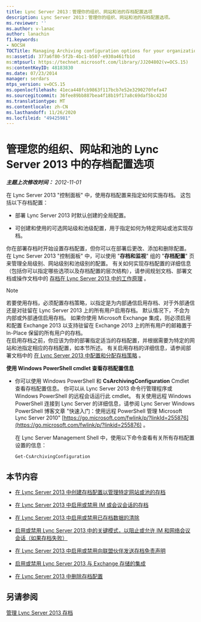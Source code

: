```yaml
---
title: Lync Server 2013：管理你的组织、网站和池的存档配置选项
description: Lync Server 2013：管理你的组织、网站和池的存档配置选项。
ms.reviewer: ''
ms.author: v-lanac
author: lanachin
f1.keywords:
- NOCSH
TOCTitle: Managing Archiving configuration options for your organization, sites, and pools
ms:assetid: 377a6f80-5f2b-4bc1-b507-e930a461fb1d
ms:mtpsurl: https://technet.microsoft.com/library/JJ204802(v=OCS.15)
ms:contentKeyID: 48183830
ms.date: 07/23/2014
manager: serdars
mtps_version: v=OCS.15
ms.openlocfilehash: 41eca448fcb9863f117bcb7e52e3290270fefa47
ms.sourcegitcommit: 36fee89bb887bea4f18b19f17a8c69daf5bc423d
ms.translationtype: MT
ms.contentlocale: zh-CN
ms.lasthandoff: 11/26/2020
ms.locfileid: "49425981"
---
```

# <a name="managing-archiving-configuration-options-in-lync-server-2013-for-your-organization-sites-and-pools"></a>管理您的组织、网站和池的 Lync Server 2013 中的存档配置选项

<div data-xmlns="http://www.w3.org/1999/xhtml">

<div class="topic" data-xmlns="http://www.w3.org/1999/xhtml" data-msxsl="urn:schemas-microsoft-com:xslt" data-cs="https://msdn.microsoft.com/">

<div data-asp="https://msdn2.microsoft.com/asp">



</div>

<div id="mainSection">

<div id="mainBody">

<span> </span>

_**主题上次修改时间：** 2012-11-01_

在 Lync Server 2013 "控制面板" 中，使用存档配置来指定如何实施存档。 这包括以下存档配置：

  - 部署 Lync Server 2013 时默认创建的全局配置。

  - 可创建和使用的可选网站级和池级配置，用于指定如何为特定网站或池实现存档。

你在部署存档时开始设置存档配置，但你可以在部署后更改、添加和删除配置。 在 Lync Server 2013 "控制面板" 中，可以使用 "**存档和监视**" 组的 "**存档配置**" 页来管理全局级别、网站级别和池级别的配置。 有关如何实现存档配置的详细信息（包括你可以指定哪些选项以及存档配置的层次结构），请参阅规划文档、部署文档或操作文档中的 [存档在 Lync Server 2013 中的工作原理](lync-server-2013-how-archiving-works.md) 。

<div>


> [!NOTE]  
> 若要使用存档，必须配置存档策略，以指定是为内部通信启用存档、对于外部通信还是对驻留在 Lync Server 2013 上的所有用户启用存档。 默认情况下，不会为内部或外部通信启用存档。 如果你使用 Microsoft Exchange 集成，则必须启用和配置 Exchange 2013 以支持驻留在 Exchange 2013 上的所有用户的邮箱置于 In-Place 保留的所有用户的存档。<BR>在启用存档之前，你应该为你的部署指定适当的存档配置，并根据需要为特定的网站和池指定相应的存档配置，如本节所述。 有关启用存档的详细信息，请参阅部署文档中的 <A href="lync-server-2013-configuring-and-assigning-archiving-policies.md">在 Lync Server 2013 中配置和分配存档策略</A> 。



</div>

**使用 Windows PowerShell cmdlet 查看存档配置信息**

  - 你可以使用 Windows PowerShell 和 **CsArchivingConfiguration** Cmdlet 查看存档配置信息。 你可以从 Lync Server 2013 命令行管理程序或 Windows PowerShell 的远程会话运行此 cmdlet。 有关使用远程 Windows PowerShell 连接到 Lync Server 的详细信息，请参阅 Lync Server Windows PowerShell 博客文章 "快速入门：使用远程 PowerShell 管理 Microsoft Lync Server 2010" [https://go.microsoft.com/fwlink/p/?linkId=255876](https://go.microsoft.com/fwlink/p/?linkid=255876) 。
    
    在 Lync Server Management Shell 中，使用以下命令查看有关所有存档配置设置的信息：
    
        Get-CsArchivingConfiguration

<div>

## <a name="in-this-section"></a>本节内容

  - [在 Lync Server 2013 中创建存档配置以管理特定网站或池的存档](lync-server-2013-creating-an-archiving-configuration-to-manage-archiving-for-specific-sites-or-pools.md)

  - [在 Lync Server 2013 中启用或禁用 IM 或会议会话的存档](lync-server-2013-enabling-or-disabling-archiving-of-im-or-conferencing-sessions.md)

  - [在 Lync Server 2013 中启用或禁用已存档数据的清除](lync-server-2013-enabling-or-disabling-the-purging-of-archived-data.md)

  - [启用或禁用 Lync Server 2013 中的关键模式，以阻止或允许 IM 和网络会议会话（如果存档失败）](lync-server-2013-enable-disable-critical-mode.md)

  - [在 Lync Server 2013 中启用或禁用向联盟伙伴发送存档免责声明](lync-server-2013-enable-or-disable-sending-an-archiving-disclaimer-to-federated-partners.md)

  - [启用或禁用 Lync Server 2013 与 Exchange 存储的集成](lync-server-2013-enabling-or-disabling-integration-with-exchange-storage.md)

  - [在 Lync Server 2013 中删除存档配置](lync-server-2013-deleting-an-archiving-configuration.md)

</div>

<div>

## <a name="see-also"></a>另请参阅


[管理 Lync Server 2013 存档](lync-server-2013-managing-archiving.md)  
  

</div>

</div>

<span> </span>

</div>

</div>

</div>

